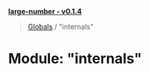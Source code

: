 **[large-number - v0.1.4](../README.md)**

> [Globals](../globals.md) / "internals"

# Module: "internals"
